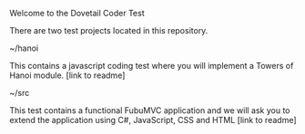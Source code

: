 Welcome to the Dovetail Coder Test

There are two test projects located in this repository.

~/hanoi

This contains a javascript coding test where you will 
implement a Towers of Hanoi module. [link to readme]

~/src

This test contains a functional FubuMVC application and we will
ask you to extend the application using C#, JavaScript, CSS and HTML
[link to readme]